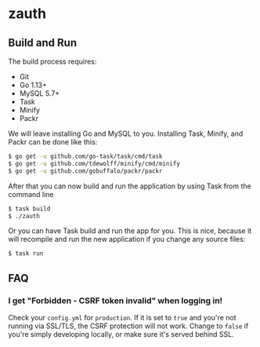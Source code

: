 # zauth

## Build and Run

The build process requires:

- Git
- Go 1.13+
- MySQL 5.7+
- Task
- Minify
- Packr

We will leave installing Go and MySQL to you. Installing Task, Minify, and Packr
can be done like this:

```sh
$ go get -u github.com/go-task/task/cmd/task
$ go get -u github.com/tdewolff/minify/cmd/minify
$ go get -u github.com/gobuffalo/packr/packr
```

After that you can now build and run the application by using Task from the
command line

```sh
$ task build
$ ./zauth
```

Or you can have Task build and run the app for you. This is nice, because it
will recompile and run the new application if you change any source files:

```sh
$ task run
```


## FAQ

### I get "Forbidden - CSRF token invalid" when logging in!

Check your `config.yml` for `production`. If it is set to `true` and you're not
running via SSL/TLS, the CSRF protection will not work. Change to `false` if
you're simply developing locally, or make sure it's served behind SSL.

